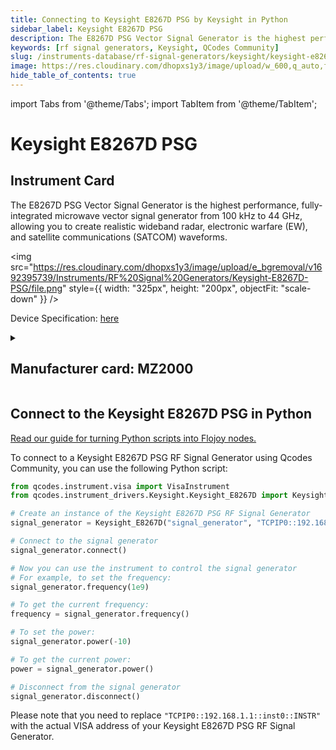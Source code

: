 ```yaml
---
title: Connecting to Keysight E8267D PSG by Keysight in Python
sidebar_label: Keysight E8267D PSG
description: The E8267D PSG Vector Signal Generator is the highest performance, fully-integrated microwave vector signal generator from 100 kHz to 44 GHz, allowing you to create realistic wideband radar, electronic warfare (EW), and satellite communications (SATCOM) waveforms.
keywords: [rf signal generators, Keysight, QCodes Community]
slug: /instruments-database/rf-signal-generators/keysight/keysight-e8267d-psg
image: https://res.cloudinary.com/dhopxs1y3/image/upload/w_600,q_auto,f_auto/e_bgremoval/v1692395739/Instruments/RF%20Signal%20Generators/Keysight-E8267D-PSG/file.jpg
hide_table_of_contents: true
---
```


import Tabs from '@theme/Tabs';
import TabItem from '@theme/TabItem';

# Keysight E8267D PSG

## Instrument Card

<div className="flex">

<div>

The E8267D PSG Vector Signal Generator is the highest performance, fully-integrated microwave vector signal generator from 100 kHz to 44 GHz, allowing you to create realistic wideband radar, electronic warfare (EW), and satellite communications (SATCOM) waveforms.

</div>

<img src="https://res.cloudinary.com/dhopxs1y3/image/upload/e_bgremoval/v1692395739/Instruments/RF%20Signal%20Generators/Keysight-E8267D-PSG/file.png" style={{ width: "325px", height: "200px", objectFit: "scale-down" }} />

</div>

<div className="flex text-center">

<p>Device Specification: <a target="\_blank" href="https://keysight.com/us/en/assets/7018-01210/data-sheets/5989-0697.pdf">here</a></p>

</div>

<details style={{ marginTop: "15px"}}>
<summary><h2>Manufacturer card: MZ2000</h2></summary>

<img src="https://res.cloudinary.com/dhopxs1y3/image/upload/v1692125973/Instruments/Vendor%20Logos/Keysight.png" style={{ width: "100%", height: "170px",objectFit: "scale-down" }} />

Keysight Technologies, or Keysight, is an American company that manufactures electronics test and measurement equipment and software.

<ul>
  <li>Headquarters: USA</li>
  <li>Yearly Revenue (millions, USD): 5420.0</li>
  <li>Vendor Website: <a href="https://www.keysight.com/us/en/home.html">here</a></li>
</ul>
</details>

## Connect to the Keysight E8267D PSG in Python

[Read our guide for turning Python scripts into Flojoy nodes.](https://docs.flojoy.ai/custom-nodes/creating-custom-node/)
<Tabs>

<TabItem value="Flojoy" label="Flojoy" className="flojoy-instrument-tabs">

<NodeCardCollection category='WIDGET2000' manufacturer='MZ2000'></NodeCardCollection>

</TabItem>
<TabItem value="QCodes Community" label="QCodes Community">

To connect to a Keysight E8267D PSG RF Signal Generator using Qcodes Community, you can use the following Python script:

```python
from qcodes.instrument.visa import VisaInstrument
from qcodes.instrument_drivers.Keysight.Keysight_E8267D import Keysight_E8267D

# Create an instance of the Keysight E8267D PSG RF Signal Generator
signal_generator = Keysight_E8267D("signal_generator", "TCPIP0::192.168.1.1::inst0::INSTR")

# Connect to the signal generator
signal_generator.connect()

# Now you can use the instrument to control the signal generator
# For example, to set the frequency:
signal_generator.frequency(1e9)

# To get the current frequency:
frequency = signal_generator.frequency()

# To set the power:
signal_generator.power(-10)

# To get the current power:
power = signal_generator.power()

# Disconnect from the signal generator
signal_generator.disconnect()
```

Please note that you need to replace `"TCPIP0::192.168.1.1::inst0::INSTR"` with the actual VISA address of your Keysight E8267D PSG RF Signal Generator.

</TabItem>
</Tabs>